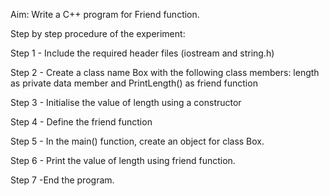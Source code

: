 Aim: Write a C++ program for Friend function.

Step by step procedure of the experiment:

Step 1 - Include the required header files (iostream and string.h)

Step 2 - Create a class name Box with the following class members: length as private data member and PrintLength() as friend function

Step 3 - Initialise the value of length using a constructor

Step 4 - Define the friend function

Step 5 - In the main() function, create an object for class Box.

Step 6 - Print the value of length using friend function.

Step 7 -End the program.
